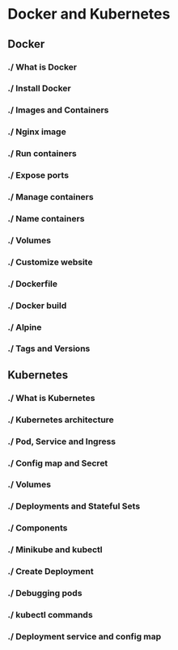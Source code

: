 # Docker and Kubernetes
## Docker
### ./ What is Docker
### ./ Install Docker
### ./ Images and Containers
### ./ Nginx image
### ./ Run containers
### ./ Expose ports
### ./ Manage containers
### ./ Name containers
### ./ Volumes
### ./ Customize website
### ./ Dockerfile
### ./ Docker build
### ./ Alpine
### ./ Tags and Versions

## Kubernetes
### ./ What is Kubernetes
### ./ Kubernetes architecture
### ./ Pod, Service and Ingress
### ./ Config map and Secret
### ./ Volumes
### ./ Deployments and Stateful Sets
### ./ Components
### ./ Minikube and kubectl
### ./ Create Deployment
### ./ Debugging pods
### ./ kubectl commands
### ./ Deployment service and config map





